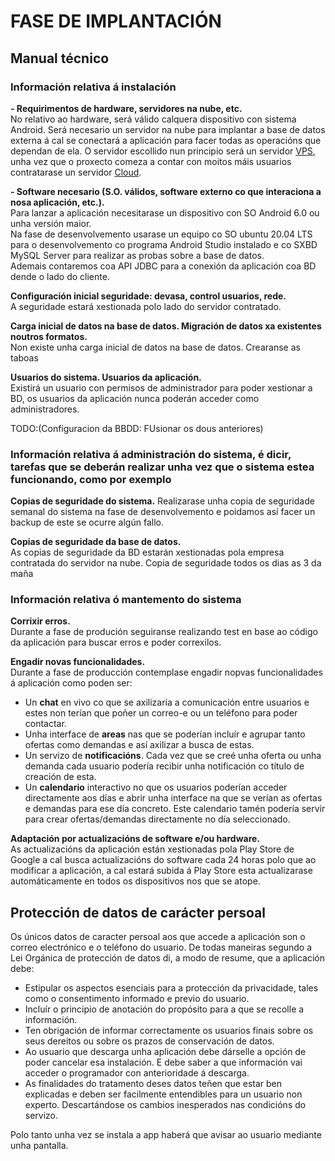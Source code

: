 # FASE DE IMPLANTACIÓN

## Manual técnico

### Información relativa á instalación

**- Requirimentos de hardware, servidores na nube, etc.**   
No relativo ao hardware, será válido calquera dispositivo con sistema Android.
Será necesario un servidor na nube para implantar a base de datos externa á cal se conectará a aplicación para facer todas as operacións que dependan de ela. O servidor escollido nun principio será un servidor <a href="https://www.ionos.es/server-configurator?__sendingdata=1&cart.action=add-bundle&cart.bundle=tariff-cloud-vps-fix-xxl-bundle&packageselection=servidores%2Fvps">VPS</a>, unha vez que o proxecto comeza a contar con moitos máis usuarios contratarase un servidor <a href="https://www.ionos.es/server-configurator?__sendingdata=1&cart.action=add-bundle&cart.bundle=tariff-ngcs-unlimited-fix-xxl-bundle&packageselection=cloud%2Fservidores-cloud">Cloud</a>.

**- Software necesario (S.O. válidos, software externo co que interaciona a nosa aplicación, etc.).**  
Para lanzar a aplicación necesitarase un dispositivo con SO Android 6.0 ou unha versión maior.  
Na fase de desenvolvemento usarase un equipo co SO ubuntu 20.04 LTS para o desenvolvemento co programa Android Studio instalado e co SXBD MySQL Server para realizar as probas sobre a base de datos.  
Ademais contaremos coa API JDBC para a conexión da aplicación coa BD dende o lado do cliente.  

**Configuración inicial seguridade: devasa, control usuarios, rede.**  
A seguridade estará xestionada polo lado do servidor contratado.  

**Carga inicial de datos na base de datos. Migración de datos xa existentes noutros formatos.**  
Non existe unha carga inicial de datos na base de datos.  Crearanse as taboas

**Usuarios do sistema. Usuarios da aplicación.**  
Existirá un usuario con permisos de administrador para poder xestionar a BD, os usuarios da aplicación nunca poderán acceder como administradores.  

TODO:(Configuracion da BBDD: FUsionar os dous anteriores)  

### Información relativa á administración do sistema, é dicir, tarefas que se deberán realizar unha vez que o sistema estea funcionando, como por exemplo

**Copias de seguridade do sistema.**
Realizarase unha copia de seguridade semanal do sistema na fase de desenvolvemento e poidamos así facer un backup de este se ocurre algún fallo.  

**Copias de seguridade da base de datos.**  
As copias de seguridade da BD estarán xestionadas pola empresa contratada do servidor na nube.   Copia de seguridade todos os dias as 3 da maña

### Información relativa ó mantemento do sistema

**Corrixir erros.**  
Durante a fase de produción seguiranse realizando test en base ao código da aplicación para buscar erros e poder correxilos.  

**Engadir novas funcionalidades.**  
Durante a fase de producción contemplase engadir nopvas funcionalidades á aplicación como poden ser:  

- Un **chat** en vivo co que se axilizaría a comunicación entre usuarios e estes non terían que poñer un correo-e ou un teléfono para poder contactar.
- Unha interface de **areas** nas que se poderían incluír e agrupar tanto ofertas como demandas e así axilizar a busca de estas.
- Un servizo de **notificacións**. Cada vez que se creé unha oferta ou unha demanda cada usuario podería recibir unha notificación co título de creación de esta.
- Un **calendario** interactivo no que os usuarios poderían acceder directamente aos días e abrir unha interface na que se verían as ofertas e demandas para ese día concreto. Este calendario tamén podería servir para crear ofertas/demandas directamente no día seleccionado.

**Adaptación por actualizacións de software e/ou hardware.**  
As actualizacións da aplicación están xestionadas pola Play Store de Google a cal busca actualizacións do software cada 24 horas polo que ao modificar a aplicación, a cal estará subida á Play Store esta actualizarase automáticamente en todos os dispositivos nos que se atope.

## Protección de datos de carácter persoal  
Os únicos datos de caracter persoal aos que accede a aplicación son o correo electrónico e o teléfono do usuario. De todas maneiras segundo a Lei Orgánica de protección de datos di, a modo de resume, que a aplicación debe:  
- Estipular os aspectos esenciais para a protección da privacidade, tales como o consentimento informado e previo do usuario.  
- Incluír o principio de anotación do propósito para a que se recolle a información.  
- Ten obrigación de informar correctamente os usuarios finais sobre os seus dereitos ou sobre os prazos de conservación de datos.
- Ao usuario que descarga unha aplicación debe dárselle a opción de poder cancelar esa instalación. E debe saber a que información vai acceder o programador con anterioridade á descarga.
-  As finalidades do tratamento deses datos teñen que estar ben explicadas e deben ser facilmente entendibles para un usuario non experto. Descartándose os cambios inesperados nas condicións do servizo.

Polo tanto unha vez se instala a app haberá que avisar ao usuario mediante unha pantalla.
